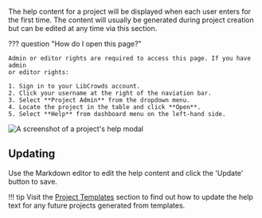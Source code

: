 The help content for a project will be displayed when each user enters for
the first time. The content will usually be generated during project
creation but can be edited at any time via this section.

??? question "How do I open this page?"

    Admin or editor rights are required to access this page. If you have admin
    or editor rights:

    1. Sign in to your LibCrowds account.
    2. Click your username at the right of the naviation bar.
    3. Select **Project Admin** from the dropdown menu.
    4. Locate the project in the table and click **Open**.
    5. Select **Help** from dashboard menu on the left-hand side.

![A screenshot of a project's help modal](/assets/img/admin-project-help.png)

## Updating

Use the Markdown editor to edit the help content and click the 'Update' button
to save.

!!! tip
    Visit the [Project Templates](/collections/templates.md) section to
    find out how to update the help text for any future projects generated from
    templates.

